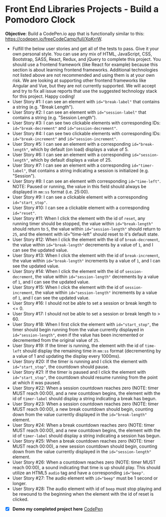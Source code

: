 # Front End Libraries Projects - Build a Pomodoro Clock

**Objective**: Build a CodePen.io app that is functionally similar to this: https://codepen.io/freeCodeCamp/full/XpKrrW.
* Fulfill the below user stories and get all of the tests to pass. Give it your own personal style.
You can use any mix of HTML, JavaScript, CSS, Bootstrap, SASS, React, Redux, and jQuery to complete this project. You should use a frontend framework (like React for example) because this section is about learning frontend frameworks. Additional technologies not listed above are not recommended and using them is at your own risk. We are looking at supporting other frontend frameworks like Angular and Vue, but they are not currently supported. We will accept and try to fix all issue reports that use the suggested technology stack for this project. Happy coding!
* User Story #1: I can see an element with `id="break-label"` that contains a string (e.g. "Break Length").
* User Story #2: I can see an element with `id="session-label"` that contains a string (e.g. "Session Length").
* User Story #3: I can see two clickable elements with corresponding IDs: `id="break-decrement"` and `id="session-decrement"`.
* User Story #4: I can see two clickable elements with corresponding IDs: `id="break-increment"` and `id="session-increment"`.
* User Story #5: I can see an element with a corresponding `id="break-length"`, which by default (on load) displays a value of 5.
* User Story #6: I can see an element with a corresponding `id="session-length"`, which by default displays a value of 25.
* User Story #7: I can see an element with a corresponding `id="timer-label"`, that contains a string indicating a session is initialized (e.g. "Session").
* User Story #8: I can see an element with corresponding `id="time-left"`. NOTE: Paused or running, the value in this field should always be displayed in `mm:ss` format (i.e. 25:00).
* User Story #9: I can see a clickable element with a corresponding `id="start_stop"`.
* User Story #10: I can see a clickable element with a corresponding `id="reset"`.
* User Story #11: When I click the element with the id of `reset`, any running timer should be stopped, the value within `id="break-length"` should return to `5`, the value within `id="session-length"` should return to `25`, and the element with id="time-left" should reset to it's default state.
* User Story #12: When I click the element with the id of `break-decrement`, the value within `id="break-length"` decrements by a value of `1`, and I can see the updated value.
* User Story #13: When I click the element with the id of `break-increment`, the value within `id="break-length"` increments by a value of `1`, and I can see the updated value.
* User Story #14: When I click the element with the id of `session-decrement`, the value within `id="session-length"` decrements by a value of `1`, and I can see the updated value.
* User Story #15: When I click the element with the id of `session-increment`, the value within `id="session-length"` increments by a value of `1`, and I can see the updated value.
* User Story #16: I should not be able to set a session or break length to <= 0.
* User Story #17: I should not be able to set a session or break length to > 60.
* User Story #18: When I first click the element with `id="start_stop"`, the timer should begin running from the value currently displayed in `id="session-length"`, even if the value has been incremented or decremented from the original value of `25`.
* User Story #19: If the timer is running, the element with the id of `time-left` should display the remaining time in `mm:ss` format (decrementing by a value of 1 and updating the display every 1000ms).
* User Story #20: If the timer is running and I click the element with `id="start_stop"`, the countdown should pause.
* User Story #21: If the timer is paused and I click the element with `id="start_stop"`, the countdown should resume running from the point at which it was paused.
* User Story #22: When a session countdown reaches zero (NOTE: timer MUST reach 00:00), and a new countdown begins, the element with the id of `timer-label` should display a string indicating a break has begun.
* User Story #23: When a session countdown reaches zero (NOTE: timer MUST reach 00:00), a new break countdown should begin, counting down from the value currently displayed in the `id="break-length"` element.
* User Story #24: When a break countdown reaches zero (NOTE: timer MUST reach 00:00), and a new countdown begins, the element with the id of `timer-label` should display a string indicating a session has begun.
* User Story #25: When a break countdown reaches zero (NOTE: timer MUST reach 00:00), a new session countdown should begin, counting down from the value currently displayed in the `id="session-length"` element.
* User Story #26: When a countdown reaches zero (NOTE: timer MUST reach 00:00), a sound indicating that time is up should play. This should utilize an HTML5 `audio` tag and have a corresponding `id="beep"`.
* User Story #27: The audio element with `id="beep"` must be 1 second or longer.
* User Story #28: The audio element with id of `beep` must stop playing and be rewound to the beginning when the element with the id of reset is clicked.

- [x] **Demo my completed project here**
[CodePen](https://codepen.io/kelechichinaka/full/NmdRLb)
